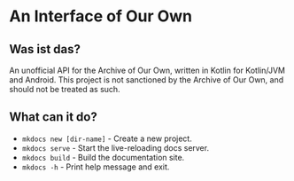 # An Interface of Our Own



## Was ist das?

An unofficial API for the Archive of Our Own, written in Kotlin for Kotlin/JVM
and Android. This project is not sanctioned by the Archive of Our Own, and
should not be treated as such.

## What can it do?

* `mkdocs new [dir-name]` - Create a new project.
* `mkdocs serve` - Start the live-reloading docs server.
* `mkdocs build` - Build the documentation site.
* `mkdocs -h` - Print help message and exit.
